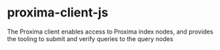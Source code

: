 # proxima-client-js
The Proxima client enables access to Proxima index nodes, and provides the tooling to submit and verify queries to the query nodes

